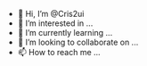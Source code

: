 - 👋 Hi, I’m @Cris2ui
- 👀 I’m interested in ...
- 🌱 I’m currently learning ...
- 💞️ I’m looking to collaborate on ...
- 📫 How to reach me ...

<!---
Cris2ui/Cris2ui is a ✨ special ✨ repository because its `README.md` (this file) appears on your GitHub profile.
You can click the Preview link to take a look at your changes.
--->
